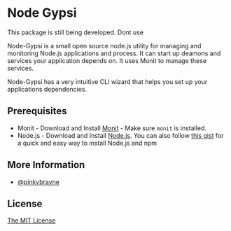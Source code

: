 # Node Gypsi

This package is still being developed. Dont use

Node-Gypsi is a small open source node.js utility for managing and monitoring Node.js applications and process. It can start up
deamons and services your application depends on. It uses Monit to manage these services.

Node-Gypsi has a very intuitive CLI wizard that helps you set up your applications dependencies.

## Prerequisites
* Monit - Download and Install [Monit](https://bitbucket.org/tildeslash/monit/) - Make sure `monit` is installed.
* Node.js - Download and Install [Node.js](http://www.nodejs.org/download/). You can also follow [this gist](https://gist.github.com/isaacs/579814) for a quick and easy way to install Node.js and npm

## More Information
* [@pinkybrayne](http://www.twitter.net/pinkybrayne)

## License
[The MIT License](http://opensource.org/licenses/MIT)
